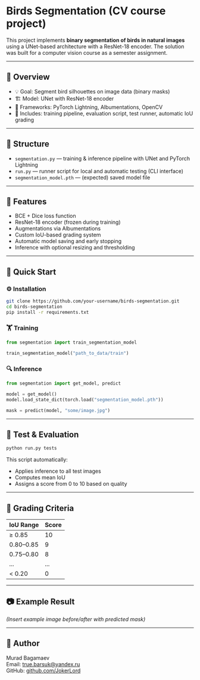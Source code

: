 # Birds Segmentation (CV course project)

This project implements **binary segmentation of birds in natural images** using a UNet-based architecture with a ResNet-18 encoder. The solution was built for a computer vision course as a semester assignment.

---

## 🧠 Overview

- 💡 Goal: Segment bird silhouettes on image data (binary masks)
- 🏗️ Model: UNet with ResNet-18 encoder
- 🧪 Frameworks: PyTorch Lightning, Albumentations, OpenCV
- 🧾 Includes: training pipeline, evaluation script, test runner, automatic IoU grading

---

## 📁 Structure

- `segmentation.py` — training & inference pipeline with UNet and PyTorch Lightning
- `run.py` — runner script for local and automatic testing (CLI interface)
- `segmentation_model.pth` — (expected) saved model file

---

## 🧪 Features

- BCE + Dice loss function
- ResNet-18 encoder (frozen during training)
- Augmentations via Albumentations
- Custom IoU-based grading system
- Automatic model saving and early stopping
- Inference with optional resizing and thresholding

---

## 🚀 Quick Start

### ⚙️ Installation

```bash
git clone https://github.com/your-username/birds-segmentation.git
cd birds-segmentation
pip install -r requirements.txt
```

### 🏋️ Training

```python
from segmentation import train_segmentation_model

train_segmentation_model("path_to_data/train")
```

### 🔍 Inference

```python
from segmentation import get_model, predict

model = get_model()
model.load_state_dict(torch.load("segmentation_model.pth"))

mask = predict(model, "some/image.jpg")
```

---

## 🧪 Test & Evaluation

```bash
python run.py tests
```

This script automatically:
- Applies inference to all test images
- Computes mean IoU
- Assigns a score from 0 to 10 based on quality

---

## 🧾 Grading Criteria

| IoU Range  | Score |
|------------|-------|
| ≥ 0.85     | 10    |
| 0.80–0.85  | 9     |
| 0.75–0.80  | 8     |
| ...        | ...   |
| < 0.20     | 0     |

---

## 📷 Example Result

*(Insert example image before/after with predicted mask)*

---

## 🧠 Author

Murad Bagamaev  
Email: true.barsuk@yandex.ru  
GitHub: [github.com/JokerLord](https://github.com/JokerLord)
